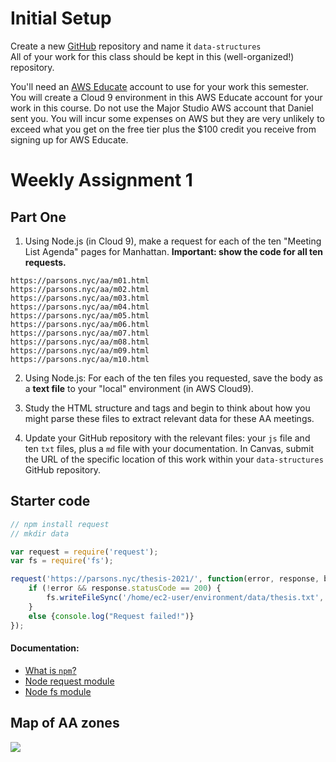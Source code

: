 # Initial Setup

Create a new [GitHub](https://github.com/) repository and name it `data-structures`  
All of your work for this class should be kept in this (well-organized!) repository.

You'll need an [AWS Educate](https://aws.amazon.com/education/awseducate/) account to use for your work this semester. You will create a Cloud 9 environment in this AWS Educate account for your work in this course. Do not use the Major Studio AWS account that Daniel sent you. You will incur some expenses on AWS but they are very unlikely to exceed what you get on the free tier plus the $100 credit you receive from signing up for AWS Educate. 

# Weekly Assignment 1

## Part One

1. Using Node.js (in Cloud 9), make a request for each of the ten "Meeting List Agenda" pages for Manhattan. **Important: show the code for all ten requests.**    
```
https://parsons.nyc/aa/m01.html  
https://parsons.nyc/aa/m02.html  
https://parsons.nyc/aa/m03.html  
https://parsons.nyc/aa/m04.html  
https://parsons.nyc/aa/m05.html  
https://parsons.nyc/aa/m06.html  
https://parsons.nyc/aa/m07.html  
https://parsons.nyc/aa/m08.html  
https://parsons.nyc/aa/m09.html  
https://parsons.nyc/aa/m10.html   
```

2. Using Node.js: For each of the ten files you requested, save the body as a **text file** to your "local" environment (in AWS Cloud9).

3. Study the HTML structure and tags and begin to think about how you might parse these files to extract relevant data for these AA meetings.

4. Update your GitHub repository with the relevant files: your `js` file and ten `txt` files, plus a `md` file with your documentation. In Canvas, submit the URL of the specific location of this work within your `data-structures` GitHub repository. 

## Starter code

```javascript
// npm install request
// mkdir data

var request = require('request');
var fs = require('fs');

request('https://parsons.nyc/thesis-2021/', function(error, response, body){
    if (!error && response.statusCode == 200) {
        fs.writeFileSync('/home/ec2-user/environment/data/thesis.txt', body);
    }
    else {console.log("Request failed!")}
});
```

#### Documentation: 

* [What is `npm`?](https://docs.npmjs.com/getting-started/what-is-npm)  
* [Node request module](https://www.npmjs.com/package/request)  
* [Node fs module](https://nodejs.org/api/fs.html)  

## Map of AA zones

![](https://github.com/visualizedata/data-structures/raw/master/assets/aa.png)
